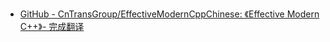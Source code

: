 
-  [GitHub - CnTransGroup/EffectiveModernCppChinese: 《Effective Modern C++》- 完成翻译](https://github.com/CnTransGroup/EffectiveModernCppChinese)